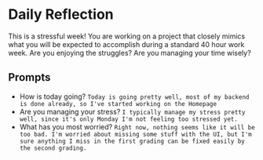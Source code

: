 # Daily Reflection
This is a stressful week! You are working on a project that closely mimics what you will be expected to accomplish during a standard 40 hour work week. Are you enjoying the struggles? Are you managing your time wisely? 

## Prompts
- How is today going? 
`Today is going pretty well, most of my backend is done already, so I've started working on the Homepage`
- Are you managing your stress?
`I typically manage my stress pretty well, since it's only Monday I'm not feeling too stressed yet. `
- What has you most worried?
`Right now, nothing seems like it will be too bad. I'm worried about missing some stuff with the UI, but I'm sure anything I miss in the first grading can be fixed easily by the second grading.`